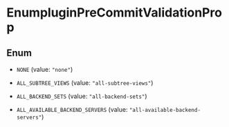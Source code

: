 

# EnumpluginPreCommitValidationProp

## Enum


* `NONE` (value: `"none"`)

* `ALL_SUBTREE_VIEWS` (value: `"all-subtree-views"`)

* `ALL_BACKEND_SETS` (value: `"all-backend-sets"`)

* `ALL_AVAILABLE_BACKEND_SERVERS` (value: `"all-available-backend-servers"`)



